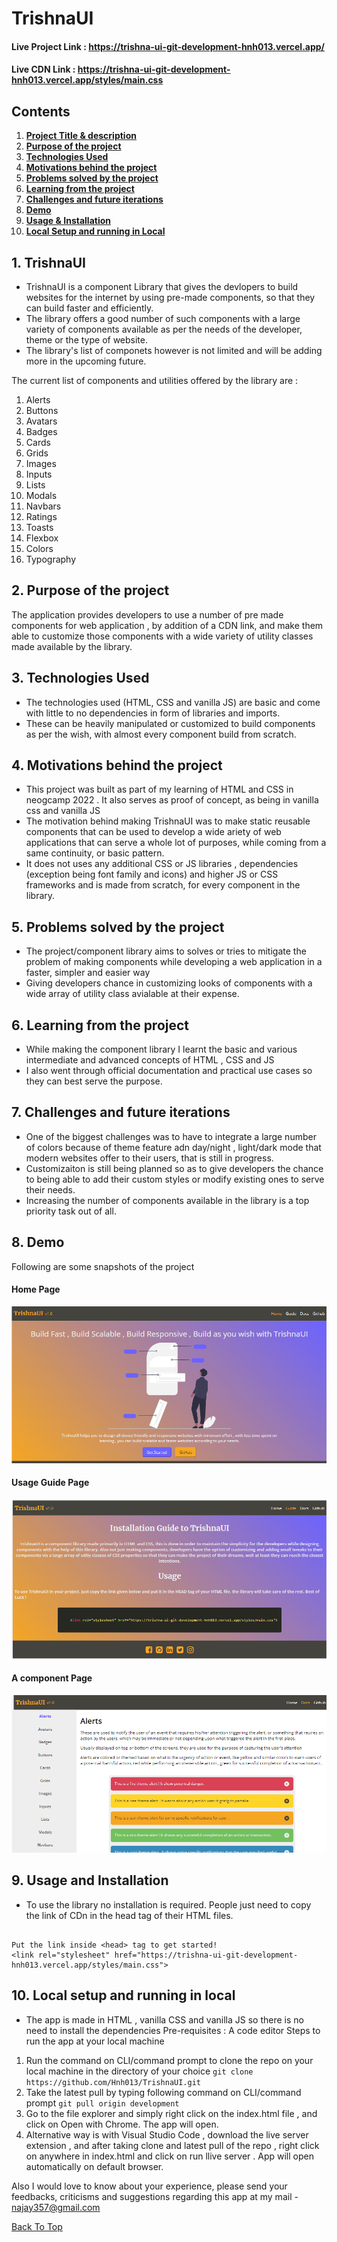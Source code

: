 # TrishnaUI<a name="top"></a>

#### Live Project Link : https://trishna-ui-git-development-hnh013.vercel.app/
#### Live CDN Link : https://trishna-ui-git-development-hnh013.vercel.app/styles/main.css

## Contents

1. **[Project Title & description](#trishnaUI)**
2. **[Purpose of the project](#purpose-of-the-project)**
3. **[Technologies Used](#technologies-used)**
4. **[Motivations behind the project](#motivations-behind-the-project)**
5. **[Problems solved by the project](#problems-solved-by-the-project)**
6. **[Learning from the project](#learning-from-the-project)** 
7. **[Challenges and future iterations](#challenges-and-future-iterations)**
8. **[Demo](#demo)**
9. **[Usage & Installation](#usage-and-installation)**
10. **[Local Setup and running in Local](#local-setup-and-running-in-local)**

## 1. TrishnaUI<a name="trishnaUI"></a>
* TrishnaUI is a component Library that gives the devlopers to build websites for the internet by using pre-made components, so that they can build faster and efficiently. 
* The library offers a good number of such components with a large variety of components available as per the needs of the developer, theme or the type of website. 
* The library's list of componets however is not limited and will be adding more in the upcoming future. 

The current list of components and utilities offered by the library are :
  
1. Alerts
2. Buttons
3. Avatars
4. Badges
5. Cards 
6. Grids
7. Images
8. Inputs
9. Lists
10. Modals
11. Navbars
12. Ratings
13. Toasts
14. Flexbox
15. Colors
16. Typography

## 2. Purpose of the project<a name="purpose-of-the-project"></a>

The application provides developers to use a number of pre made components for web application , by addition of a CDN link, and make them able to customize those
components with a wide variety of utility classes made available by the library.

## 3. Technologies Used<a name="technologies-used"></a>
* The technologies used (HTML, CSS and vanilla JS) are basic and come with little to no dependencies in form of libraries and imports.
* These can be heavily manipulated or customized to build components as per the wish, with almost every component build from scratch. 

## 4. Motivations behind the project<a name="motivations-behind-the-project"></a>

* This project was built as part of my learning of HTML and CSS in neogcamp 2022 . It also serves as proof of concept, as being in vanilla css and vanilla JS
* The motivation behind making TrishnaUI was to make static reusable components that can be used to develop a wide ariety of web applications that can serve a whole lot of purposes, while coming from a same continuity, or basic pattern.  
* It does not uses any additional CSS or JS libraries , dependencies (exception being font family and icons) and higher JS or CSS frameworks  and is made from scratch, for every component in the library.

## 5. Problems solved by the project<a name="problems-solved-by-the-project"></a>

* The project/component library aims to solves or tries to mitigate the problem of making components while developing a web application in a faster, simpler and easier way
* Giving developers chance in customizing looks of components with a wide array of utility class avialable at their expense.

## 6. Learning from the project<a name="learning-from-the-project"></a>

* While making the component library I learnt the basic and various intermediate and advanced concepts of HTML , CSS and JS 
* I also went through official documentation and practical use cases so they can best serve the purpose.

## 7. Challenges and future iterations<a name="challenges-and-future-iterations"></a>

* One of the biggest challenges was to have to integrate a large number of colors because of theme feature adn day/night , light/dark mode that modern websites offer to their users, that is still in progress.
* Customizaiton is still being planned so as to give developers the chance to being able to add their custom styles or modify existing ones to serve their needs.
* Increasing the number of components available in the library is a top priority task out of all.

## 8. Demo<a name="demo"></a>
Following are some snapshots of the project 

#### Home Page
![home page](./images/demo_home.png)

#### Usage Guide Page
![uage guide page](./images/demo_usage.png)

#### A component Page
![component page](./images/demo_component.png)

## 9. Usage and Installation<a name="usage-and-installation"></a>
* To use the library no installation is required. People just need to copy the link of CDn in the head tag of their HTML files.

```

Put the link inside <head> tag to get started!
<link rel="stylesheet" href="https://trishna-ui-git-development-hnh013.vercel.app/styles/main.css">

```


## 10. Local setup and running in local<a name="local-setup-and-running-in-local"></a>

* The app is made in HTML , vanilla CSS and vanilla JS so there is no need to install the dependencies
Pre-requisites : A code editor
Steps to run the app at your local machine

1. Run the command on CLI/command prompt to clone the repo on your local machine in the directory of your choice
` git clone https://github.com/Hnh013/TrishnaUI.git `
2. Take the latest pull by typing following command on CLI/command prompt
` git pull origin development `
3. Go to the file explorer and simply right click on the index.html file , and click on Open with Chrome. The app will open.
4. Alternative way is with Visual Studio Code , download the live server extension , and after taking clone and latest pull of the repo , right click on anywhere in index.html and click on run llive server . App will open automatically on default browser.

Also I would love to know about your experience, please send your feedbacks, criticisms and suggestions regarding this app at my mail - najay357@gmail.com

[Back To Top](#top)